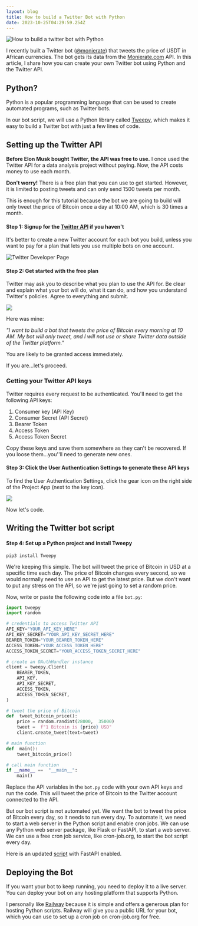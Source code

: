 ```yaml
---
layout: blog
title: How to build a Twitter Bot with Python
date: 2023-10-25T04:29:59.254Z
---
```

![How to build a twitter bot with Python](https://jeremyikwuje.link/uploads/how-to-build-a-twitter-bot-with-python.png)

I recently built a Twitter bot ([@monierate](https://x.com/monierate)) that tweets the price of USDT in African currencies. The bot gets its data from the [Monierate.com](https://monierate.com) API. In this article, I share how you can create your own Twitter bot using Python and the Twitter API.

## Python?
Python is a popular programming language that can be used to create automated programs, such as Twitter bots.

In our bot script, we will use a Python library called [Tweepy](https://www.tweepy.org/), which makes it easy to build a Twitter bot with just a few lines of code.

## Setting up the Twitter API

**Before Elon Musk bought Twitter, the API was free to use.** I once used the Twitter API for a data analysis project without paying. Now, the API costs money to use each month.

**Don't worry!** There is a free plan that you can use to get started. However, it is limited to posting tweets and can only send 1500 tweets per month.

This is enough for this tutorial because the bot we are going to build will only tweet the price of Bitcoin once a day at 10:00 AM, which is 30 times a month.

#### Step 1: Signup for the [Twitter API](https://developer.twitter.com/) if you haven't

It's better to create a new Twitter account for each bot you build, unless you want to pay for a plan that lets you use multiple bots on one account.

![Twitter Developer Page](https://miro.medium.com/v2/resize:fit:720/format:webp/1*oI9fBdPPlk_vbYCEbF_RSA.png)

#### Step 2: Get started with the free plan

Twitter may ask you to describe what you plan to use the API for. Be clear and explain what your bot will do, what it can do, and how you understand Twitter's policies. Agree to everything and submit.

![](https://miro.medium.com/v2/resize:fit:720/format:webp/1*Kp7Q8wKkoTo07ES-fwFeNg.png)

Here was mine:

*"I want to build a bot that tweets the price of Bitcoin every morning at 10 AM. My bot will only tweet, and I will not use or share Twitter data outside of the Twitter platform."*

You are likely to be granted access immediately.

If you are...let's proceed.

### Getting your Twitter API keys

Twitter requires every request to be authenticated. You'll need to get the following API keys:

1.  Consumer key (API Key)
2.  Consumer Secret (API Secret)
3.  Bearer Token
4.  Access Token
5.  Access Token Secret

Copy these keys and save them somewhere as they can't be recovered. If you loose them...you''ll need to generate new ones.

#### Step 3: Click the User Authentication Settings to generate these API keys
To find the User Authentication Settings, click the gear icon on the right side of the Project App (next to the key icon).

![](https://miro.medium.com/v2/resize:fit:720/format:webp/1*WIlkhMLlSw3aRXe3T4Jp8w.png)

Now let's code.

## Writing the Twitter bot script

#### Step 4: Set up a Python project and install Tweepy
```
pip3 install Tweepy
```
We're keeping this simple. The bot will tweet the price of Bitcoin in USD at a specific time each day. The price of Bitcoin changes every second, so we would normally need to use an API to get the latest price. But we don't want to put any stress on the API, so we're just going to set a random price.

Now, write or paste the following code into a file `bot.py`:

```python
import tweepy
import random

# credentials to access Twitter API
API_KEY="YOUR_API_KEY_HERE"
API_KEY_SECRET="YOUR_API_KEY_SECRET_HERE"
BEARER_TOKEN="YOUR_BEARER_TOKEN_HERE"
ACCESS_TOKEN="YOUR_ACCESS_TOKEN_HERE"
ACCESS_TOKEN_SECRET="YOUR_ACCESS_TOKEN_SECRET_HERE"

# create an OAuthHandler instance
client = tweepy.Client(
	BEARER_TOKEN,
	API_KEY,
	API_KEY_SECRET,
	ACCESS_TOKEN,
	ACCESS_TOKEN_SECRET,
)

# tweet the price of Bitcoin
def  tweet_bitcoin_price():
	price = random.randint(28000,  35000)
	tweet =  f"1 Bitcoin is {price} USD"
	client.create_tweet(text=tweet)

# main function
def  main():
	tweet_bitcoin_price()

# call main function
if __name__ ==  "__main__":
	main()
```

Replace the API variables in the `bot.py` code with your own API keys and run the code. This will tweet the price of Bitcoin to the Twitter account connected to the API.

But our bot script is not automated yet. We want the bot to tweet the price of Bitcoin every day, so it needs to run every day. To automate it, we need to start a web server in the Python script and enable cron jobs. We can use any Python web server package, like Flask or FastAPI, to start a web server. We can use a free cron job service, like cron-job.org, to start the bot script every day.

Here is an updated [script](https://gist.github.com/jeremyikwuje/0e391771dfc9600cda248e68923ce87a) with FastAPI enabled.

## Deploying the Bot

If you want your bot to keep running, you need to deploy it to a live server. You can deploy your bot on any hosting platform that supports Python.

I personally like [Railway](https://railway.app?referralCode=oncode) because it is simple and offers a generous plan for hosting Python scripts. Railway will give you a public URL for your bot, which you can use to set up a cron job on cron-job.org for free.
